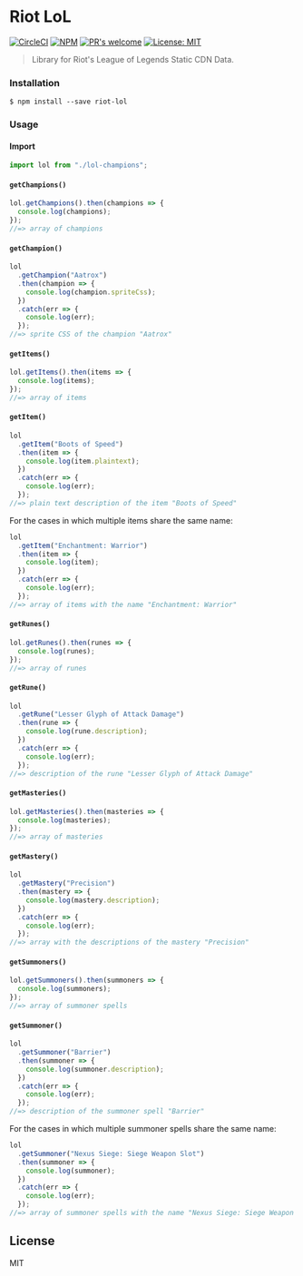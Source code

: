 # Riot LoL

<p>
  <a href="https://circleci.com/gh/chanmatthew/riot-lol"><img src="https://circleci.com/gh/chanmatthew/riot-lol.svg?style=svg" alt="CircleCI"/></a>
  <a href="https://npmjs.org/package/riot-lol"><img src="https://img.shields.io/npm/v/riot-lol.svg?style=flat" alt="NPM" /></a>
  <a href="https://github.com/chanmatthew/riot-lol"><img src="https://img.shields.io/badge/PRs%20-welcome-brightgreen.svg" alt="PR's welcome"></a>
  <a href="https://opensource.org/licenses/MIT"><img src="https://img.shields.io/badge/License-MIT-yellow.svg" alt="License: MIT"></a>
</p>

> Library for Riot's League of Legends Static CDN Data.

### Installation

```
$ npm install --save riot-lol
```

### Usage

#### Import

```js
import lol from "./lol-champions";
```

#### `getChampions()`

```js
lol.getChampions().then(champions => {
  console.log(champions);
});
//=> array of champions
```

#### `getChampion()`

```js
lol
  .getChampion("Aatrox")
  .then(champion => {
    console.log(champion.spriteCss);
  })
  .catch(err => {
    console.log(err);
  });
//=> sprite CSS of the champion "Aatrox"
```

#### `getItems()`

```js
lol.getItems().then(items => {
  console.log(items);
});
//=> array of items
```

#### `getItem()`

```js
lol
  .getItem("Boots of Speed")
  .then(item => {
    console.log(item.plaintext);
  })
  .catch(err => {
    console.log(err);
  });
//=> plain text description of the item "Boots of Speed"
```

For the cases in which multiple items share the same name:

```js
lol
  .getItem("Enchantment: Warrior")
  .then(item => {
    console.log(item);
  })
  .catch(err => {
    console.log(err);
  });
//=> array of items with the name "Enchantment: Warrior"
```

#### `getRunes()`

```js
lol.getRunes().then(runes => {
  console.log(runes);
});
//=> array of runes
```

#### `getRune()`

```js
lol
  .getRune("Lesser Glyph of Attack Damage")
  .then(rune => {
    console.log(rune.description);
  })
  .catch(err => {
    console.log(err);
  });
//=> description of the rune "Lesser Glyph of Attack Damage"
```

#### `getMasteries()`

```js
lol.getMasteries().then(masteries => {
  console.log(masteries);
});
//=> array of masteries
```

#### `getMastery()`

```js
lol
  .getMastery("Precision")
  .then(mastery => {
    console.log(mastery.description);
  })
  .catch(err => {
    console.log(err);
  });
//=> array with the descriptions of the mastery "Precision"
```

#### `getSummoners()`

```js
lol.getSummoners().then(summoners => {
  console.log(summoners);
});
//=> array of summoner spells
```

#### `getSummoner()`

```js
lol
  .getSummoner("Barrier")
  .then(summoner => {
    console.log(summoner.description);
  })
  .catch(err => {
    console.log(err);
  });
//=> description of the summoner spell "Barrier"
```

For the cases in which multiple summoner spells share the same name:

```js
lol
  .getSummoner("Nexus Siege: Siege Weapon Slot")
  .then(summoner => {
    console.log(summoner);
  })
  .catch(err => {
    console.log(err);
  });
//=> array of summoner spells with the name "Nexus Siege: Siege Weapon Slot"
```

## License

MIT
